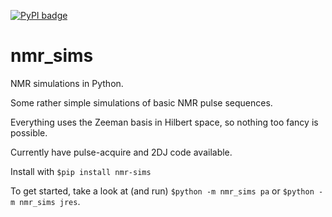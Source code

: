[![PyPI badge](https://badge.fury.io/py/nmr-sims.svg)](https://pypi.org/project/nmr-sims)

# nmr\_sims

NMR simulations in Python.

Some rather simple simulations of basic NMR pulse sequences.

Everything uses the Zeeman basis in Hilbert space, so nothing too fancy is possible.

Currently have pulse-acquire and 2DJ code available.

Install with `$pip install nmr-sims`

To get started, take a look at (and run) `$python -m nmr_sims pa` or `$python -m nmr_sims jres`.
